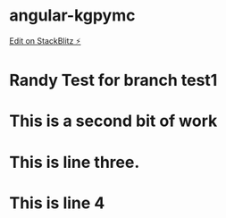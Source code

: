 # angular-kgpymc

[Edit on StackBlitz ⚡️](https://stackblitz.com/edit/angular-kgpymc)

# Randy Test for branch test1
# This is a second bit of work
# This is line three.
# This is line 4